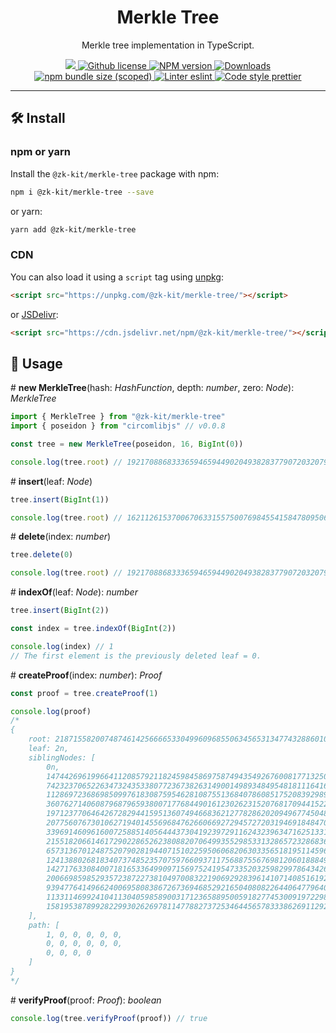 <p align="center">
    <h1 align="center">
        Merkle Tree
    </h1>
    <p align="center">Merkle tree implementation in TypeScript.</p>
</p>

<p align="center">
    <a href="https://github.com/appliedzkp/zk-kit">
        <img src="https://img.shields.io/badge/project-zk--kit-blue.svg?style=flat-square">
    </a>
    <a href="https://github.com/appliedzkp/zk-kit/blob/main/LICENSE">
        <img alt="Github license" src="https://img.shields.io/github/license/appliedzkp/zk-kit.svg?style=flat-square">
    </a>
    <a href="https://www.npmjs.com/package/@zk-kit/merkle-tree">
        <img alt="NPM version" src="https://img.shields.io/npm/v/@zk-kit/merkle-tree?style=flat-square" />
    </a>
    <a href="https://npmjs.org/package/@zk-kit/merkle-tree">
        <img alt="Downloads" src="https://img.shields.io/npm/dm/@zk-kit/merkle-tree.svg?style=flat-square" />
    </a>
    <a href="https://bundlephobia.com/package/@zk-kit/merkle-tree">
        <img alt="npm bundle size (scoped)" src="https://img.shields.io/bundlephobia/minzip/@zk-kit/merkle-tree" />
    </a>
    <a href="https://eslint.org/">
        <img alt="Linter eslint" src="https://img.shields.io/badge/linter-eslint-8080f2?style=flat-square&logo=eslint" />
    </a>
    <a href="https://prettier.io/">
        <img alt="Code style prettier" src="https://img.shields.io/badge/code%20style-prettier-f8bc45?style=flat-square&logo=prettier" />
    </a>
</p>

---

## 🛠 Install

### npm or yarn

Install the `@zk-kit/merkle-tree` package with npm:

```bash
npm i @zk-kit/merkle-tree --save
```

or yarn:

```bash
yarn add @zk-kit/merkle-tree
```

### CDN

You can also load it using a `script` tag using [unpkg](https://unpkg.com/):

```html
<script src="https://unpkg.com/@zk-kit/merkle-tree/"></script>
```

or [JSDelivr](https://www.jsdelivr.com/):

```html
<script src="https://cdn.jsdelivr.net/npm/@zk-kit/merkle-tree/"></script>
```

## 📜 Usage

\# **new MerkleTree**(hash: _HashFunction_, depth: _number_, zero: _Node_): _MerkleTree_

```typescript
import { MerkleTree } from "@zk-kit/merkle-tree"
import { poseidon } from "circomlibjs" // v0.0.8

const tree = new MerkleTree(poseidon, 16, BigInt(0))

console.log(tree.root) // 19217088683336594659449020493828377907203207941212636669271704950158751593251
```

\# **insert**(leaf: _Node_)

```typescript
tree.insert(BigInt(1))

console.log(tree.root) // 16211261537006706331557500769845541584780950636316907182067421710925347020533
```

\# **delete**(index: _number_)

```typescript
tree.delete(0)

console.log(tree.root) // 19217088683336594659449020493828377907203207941212636669271704950158751593251
```

\# **indexOf**(leaf: _Node_): _number_

```typescript
tree.insert(BigInt(2))

const index = tree.indexOf(BigInt(2))

console.log(index) // 1
// The first element is the previously deleted leaf = 0.
```

\# **createProof**(index: _number_): _Proof_

```typescript
const proof = tree.createProof(1)

console.log(proof)
/*
{
    root: 2187155820074874614256666533049960968550634565313477432886010125943412357599n,
    leaf: 2n,
    siblingNodes: [
        0n,
        14744269619966411208579211824598458697587494354926760081771325075741142829156n,
        7423237065226347324353380772367382631490014989348495481811164164159255474657n,
        11286972368698509976183087595462810875513684078608517520839298933882497716792n,
        3607627140608796879659380071776844901612302623152076817094415224584923813162n,
        19712377064642672829441595136074946683621277828620209496774504837737984048981n,
        20775607673010627194014556968476266066927294572720319469184847051418138353016n,
        3396914609616007258851405644437304192397291162432396347162513310381425243293n,
        21551820661461729022865262380882070649935529853313286572328683688269863701601n,
        6573136701248752079028194407151022595060682063033565181951145966236778420039n,
        12413880268183407374852357075976609371175688755676981206018884971008854919922n,
        14271763308400718165336499097156975241954733520325982997864342600795471836726n,
        20066985985293572387227381049700832219069292839614107140851619262827735677018n,
        9394776414966240069580838672673694685292165040808226440647796406499139370960n,
        11331146992410411304059858900317123658895005918277453009197229807340014528524n,
        15819538789928229930262697811477882737253464456578333862691129291651619515538n
    ],
    path: [
        1, 0, 0, 0, 0, 0,
        0, 0, 0, 0, 0, 0,
        0, 0, 0, 0
    ]
}
*/
```

\# **verifyProof**(proof: _Proof_): _boolean_

```typescript
console.log(tree.verifyProof(proof)) // true
```

